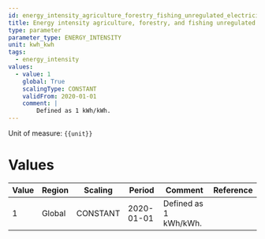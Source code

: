 ```yaml
---
id: energy_intensity_agriculture_forestry_fishing_unregulated_electricity_use
title: Energy intensity agriculture, forestry, and fishing unregulated electricity use
type: parameter
parameter_type: ENERGY_INTENSITY
unit: kwh_kwh
tags:
  - energy_intensity
values:
  - value: 1
    global: True
    scalingType: CONSTANT
    validFrom: 2020-01-01
    comment: |
        Defined as 1 kWh/kWh.
---
```



Unit of measure: `{{unit}}`


# Values


| Value | Region | Scaling | Period | Comment | Reference |
|-------|--------|---------|--------|---------|-----------|
| 1 | Global | CONSTANT | 2020-01-01 | Defined as 1 kWh/kWh. |  |


